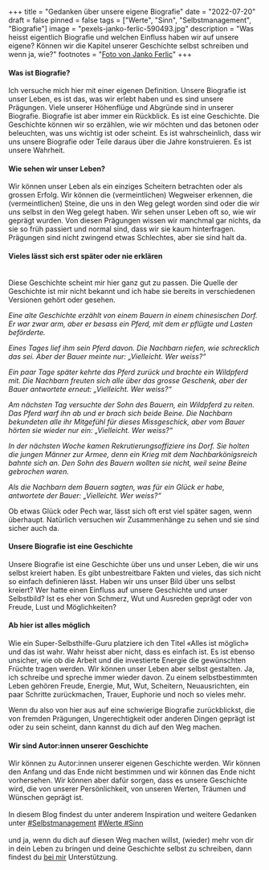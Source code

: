 +++
title = "Gedanken über unsere eigene Biografie"
date = "2022-07-20"
draft = false
pinned = false
tags = ["Werte", "Sinn", "Selbstmanagement", "Biografie"]
image = "pexels-janko-ferlic-590493.jpg"
description = "Was heisst eigentlich Biografie und welchen Einfluss haben wir auf unsere eigene? Können wir die Kapitel unserer Geschichte selbst schreiben und wenn ja, wie?"
footnotes = "[Foto von Janko Ferlic](https://www.pexels.com/de-de/foto/licht-in-der-bibliothek-590493/)"
+++
#### Was ist Biografie?

Ich versuche mich hier mit einer eigenen Definition. Unsere Biografie ist unser Leben, es ist das, was wir erlebt haben und es sind unsere Prägungen. Viele unserer Höhenflüge und Abgründe sind in unserer Biografie. Biografie ist aber immer ein Rückblick. Es ist eine Geschichte. Die Geschichte können wir so erzählen, wie wir möchten und das betonen oder beleuchten, was uns wichtig ist oder scheint. Es ist wahrscheinlich, dass wir uns unsere Biografie oder Teile daraus über die Jahre konstruieren. Es ist unsere Wahrheit.

#### Wie sehen wir unser Leben?

Wir können unser Leben als ein einziges Scheitern betrachten oder als grossen Erfolg. Wir können die (vermeintlichen) Wegweiser erkennen, die (vermeintlichen) Steine, die uns in den Weg gelegt worden sind oder die wir uns selbst in den Weg gelegt haben. Wir sehen unser Leben oft so, wie wir geprägt wurden. Von diesen Prägungen wissen wir manchmal gar nichts, da sie so früh passiert und normal sind, dass wir sie kaum hinterfragen. Prägungen sind nicht zwingend etwas Schlechtes, aber sie sind halt da.

#### Vieles lässt sich erst später oder nie erklären

\
Diese Geschichte scheint mir hier ganz gut zu passen. Die Quelle der Geschichte ist mir nicht bekannt und ich habe sie bereits in verschiedenen Versionen gehört oder gesehen. 

*Eine alte Geschichte erzählt von einem Bauern in einem chinesischen Dorf. Er war zwar arm, aber er besass ein Pferd, mit dem er pflügte und Lasten beförderte.*

*Eines Tages lief ihm sein Pferd davon. Die Nachbarn riefen, wie schrecklich das sei. Aber der Bauer meinte nur: „Vielleicht. Wer weiss?“*

*Ein paar Tage später kehrte das Pferd zurück und brachte ein Wildpferd mit. Die Nachbarn freuten sich alle über das grosse Geschenk, aber der Bauer antwortete erneut: „Vielleicht. Wer weiss?“*

*Am nächsten Tag versuchte der Sohn des Bauern, ein Wildpferd zu reiten. Das Pferd warf ihn ab und er brach sich beide Beine. Die Nachbarn bekundeten alle ihr Mitgefühl für dieses Missgeschick, aber vom Bauer hörten sie wieder nur ein: „Vielleicht. Wer weiss?“*

*In der nächsten Woche kamen Rekrutierungsoffiziere ins Dorf. Sie holten die jungen Männer zur Armee, denn ein Krieg mit dem Nachbarkönigsreich bahnte sich an. Den Sohn des Bauern wollten sie nicht, weil seine Beine gebrochen waren.*

*Als die Nachbarn dem Bauern sagten, was für ein Glück er habe, antwortete der Bauer: „Vielleicht. Wer weiss?“*

Ob etwas Glück oder Pech war, lässt sich oft erst viel später sagen, wenn überhaupt. Natürlich versuchen wir Zusammenhänge zu sehen und sie sind sicher auch da. 

#### Unsere Biografie ist eine Geschichte

Unsere Biografie ist eine Geschichte über uns und unser Leben, die wir uns selbst kreiert haben. Es gibt unbestreitbare Fakten und vieles, das sich nicht so einfach definieren lässt. Haben wir uns unser Bild über uns selbst kreiert? Wer hatte einen Einfluss auf unsere Geschichte und unser Selbstbild? Ist es eher von Schmerz, Wut und Ausreden geprägt oder von Freude, Lust und Möglichkeiten? 

#### Ab hier ist alles möglich

Wie ein Super-Selbsthilfe-Guru platziere ich den Titel «Alles ist möglich» und das ist wahr. Wahr heisst aber nicht, dass es einfach ist. Es ist ebenso unsicher, wie ob die Arbeit und die investierte Energie die gewünschten Früchte tragen werden. Wir können unser Leben aber selbst gestalten. Ja, ich schreibe und spreche immer wieder davon. Zu einem selbstbestimmten Leben gehören Freude, Energie, Mut, Wut, Scheitern, Neuausrichten, ein paar Schritte zurückmachen, Trauer, Euphorie und noch so vieles mehr. 

Wenn du also von hier aus auf eine schwierige Biografie zurückblickst, die von fremden Prägungen, Ungerechtigkeit oder anderen Dingen geprägt ist oder zu sein scheint, dann kannst du dich auf den Weg machen. 

#### Wir sind Autor:innen unserer Geschichte

Wir können zu Autor:innen unserer eigenen Geschichte werden. Wir können den Anfang und das Ende nicht bestimmen und wir können das Ende nicht vorhersehen. Wir können aber dafür sorgen, dass es unsere Geschichte wird, die von unserer Persönlichkeit, von unseren Werten, Träumen und Wünschen geprägt ist. \
\
In diesem Blog findest du unter anderem Inspiration und weitere Gedanken unter [\#Selbstmanagement](https://www.bensblog.ch/tags/selbstmanagement/) [\#Werte ](https://www.bensblog.ch/tags/werte/)[\#Sinn ](https://www.bensblog.ch/tags/sinn/)\
\
und ja, wenn du dich auf diesen Weg machen willst, (wieder) mehr von dir in dein Leben zu bringen und deine Geschichte selbst zu schreiben, dann findest du [bei mir](https://www.bensblog.ch/ueber/) Unterstützung.